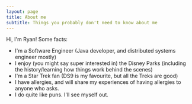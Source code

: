```yaml
---
layout: page
title: About me
subtitle: Things you probably don't need to know about me
---
```


Hi, I'm Ryan! Some facts:
- I'm a Software Engineer (Java developer, and distributed systems engineer mostly)
- I enjoy (you might say super interested in) the Disney Parks (including the history/learning how things work behind the scenes)
- I'm a Star Trek fan (DS9 is my favourite, but all the Treks are good)
- I have allergies, and will share my experiences of having allergies to anyone who asks. 
- I do quite like puns. I'll see myself out.

